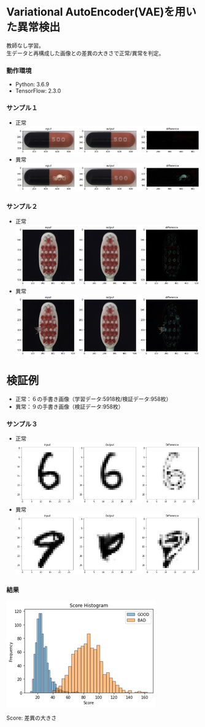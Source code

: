 # Variational AutoEncoder(VAE)を用いた異常検出

教師なし学習。  
生データと再構成した画像との差異の大きさで正常/異常を判定。

### 動作環境
- Python: 3.6.9
- TensorFlow: 2.3.0

### サンプル１
- 正常
![blush](samples/sample1-1.png "Title")
- 異常
![blush](samples/sample1-2.png "Title")

### サンプル２
- 正常
![blush](samples/sample2-1.png "Title")
- 異常
![blush](samples/sample2-2.png "Title")

# 検証例
- 正常：６の手書き画像（学習データ:5918枚/検証データ:958枚）
- 異常：９の手書き画像（検証データ:958枚）

### サンプル３
- 正常
![blush](samples/sample3-1.png "Title")
- 異常
![blush](samples/sample3-2.png "Title")

### 結果
![blush](samples/histgram.png "Title")

Score: 差異の大きさ
